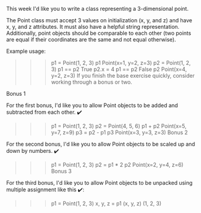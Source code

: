 This week I'd like you to write a class representing a 3-dimensional point.

The Point class must accept 3 values on initialization (x, y, and z) and have x, y, and z attributes. It must also have a helpful string representation. Additionally, point objects should be comparable to each other (two points are equal if their coordinates are the same and not equal otherwise).

Example usage:

>>> p1 = Point(1, 2, 3)
>>> p1
Point(x=1, y=2, z=3)
>>> p2 = Point(1, 2, 3)
>>> p1 == p2
True
>>> p2.x = 4
>>> p1 == p2
False
>>> p2
Point(x=4, y=2, z=3)
If you finish the base exercise quickly, consider working through a bonus or two.

Bonus 1

For the first bonus, I'd like you to allow Point objects to be added and subtracted from each other. ✔️

>>> p1 = Point(1, 2, 3)
>>> p2 = Point(4, 5, 6)
>>> p1 + p2
Point(x=5, y=7, z=9)
>>> p3 = p2 - p1
>>> p3
Point(x=3, y=3, z=3)
Bonus 2

For the second bonus, I'd like you to allow Point objects to be scaled up and down by numbers. ✔️

>>> p1 = Point(1, 2, 3)
>>> p2 = p1 * 2
>>> p2
Point(x=2, y=4, z=6)
Bonus 3

For the third bonus, I'd like you to allow Point objects to be unpacked using multiple assignment like this ✔️:

>>> p1 = Point(1, 2, 3)
>>> x, y, z = p1
>>> (x, y, z)
(1, 2, 3)